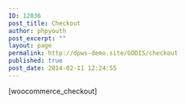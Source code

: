 ```yaml
---
ID: 12036
post_title: Checkout
author: phpyouth
post_excerpt: ""
layout: page
permalink: http://dpws-demo.site/GODIS/checkout
published: true
post_date: 2014-02-11 12:24:55
---
```

[woocommerce_checkout]